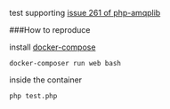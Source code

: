 test supporting [issue 261 of php-amqplib](https://github.com/videlalvaro/php-amqplib/issues/261)

###How to reproduce

install [docker-compose](https://docs.docker.com/compose/)

```
docker-composer run web bash
```

inside the container

```
php test.php
```






